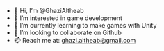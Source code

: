 - 👋 Hi, I’m @GhaziAltheab
- 👀 I’m interested in game development
- 🌱 I’m currently learning to make games with Unity
- 💞️ I’m looking to collaborate on Github
- 📫 Reach me at: ghazi.altheab@gmail.com

